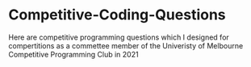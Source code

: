 # Competitive-Coding-Questions

Here are competitive programming questions which I designed for compertitions as a commettee member of the Univeristy of Melbourne Competitive Programming Club in 2021 
